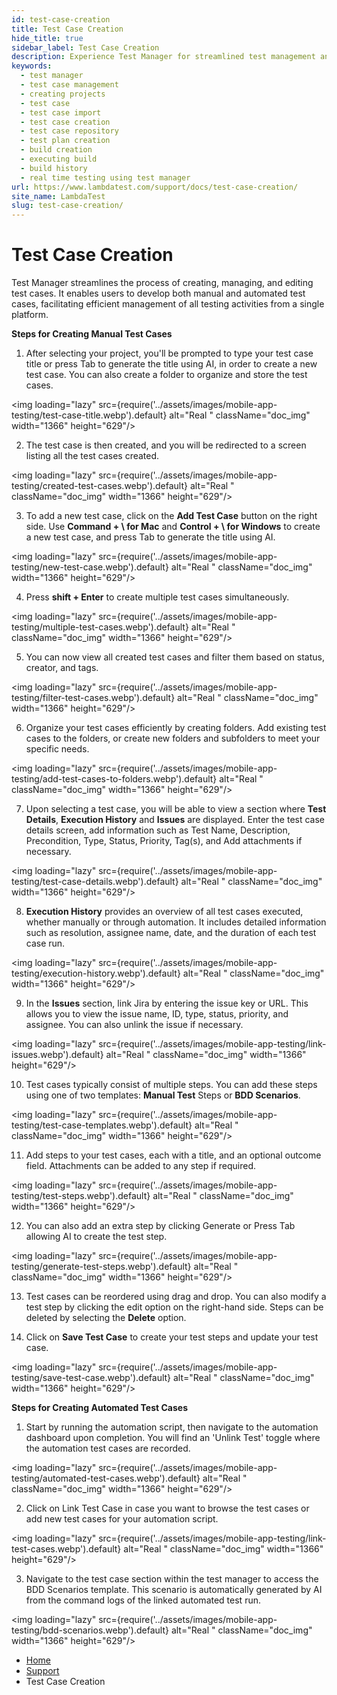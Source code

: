 ```yaml
---
id: test-case-creation
title: Test Case Creation
hide_title: true
sidebar_label: Test Case Creation
description: Experience Test Manager for streamlined test management and real-time testing. Elevate your testing efficiency with various features and insights.
keywords:
  - test manager
  - test case management 
  - creating projects
  - test case
  - test case import
  - test case creation
  - test case repository
  - test plan creation
  - build creation
  - executing build
  - build history
  - real time testing using test manager
url: https://www.lambdatest.com/support/docs/test-case-creation/
site_name: LambdaTest
slug: test-case-creation/
---
```


<script type="application/ld+json"
      dangerouslySetInnerHTML={{ __html: JSON.stringify({
       "@context": "https://schema.org",
        "@type": "BreadcrumbList",
        "itemListElement": [{
          "@type": "ListItem",
          "position": 1,
          "name": "LambdaTest",
          "item": "https://www.lambdatest.com"
        },{
          "@type": "ListItem",
          "position": 2,
          "name": "Support",
          "item": "https://www.lambdatest.com/support/docs/"
        },{
          "@type": "ListItem",
          "position": 3,
          "name": "Test Case Creation",
          "item": "https://www.lambdatest.com/support/docs/test-case-creation/"
        }]
      })
    }}
></script>

# Test Case Creation

Test Manager streamlines the process of creating, managing, and editing test cases. It enables users to develop both manual and automated test cases, facilitating efficient management of all testing activities from a single platform.

**Steps for Creating Manual Test Cases**

1. After selecting your project, you'll be prompted to type your test case title or press Tab to generate the title using AI, in order to create a new test case. You can also create a folder to organize and store the test cases.

<img loading="lazy" src={require('../assets/images/mobile-app-testing/test-case-title.webp').default} alt="Real "  className="doc_img" width="1366" height="629"/>

2. The test case is then created, and you will be redirected to a screen listing all the  test cases created. 

<img loading="lazy" src={require('../assets/images/mobile-app-testing/created-test-cases.webp').default} alt="Real "  className="doc_img" width="1366" height="629"/>

3. To add a new test case, click on the **Add Test Case** button on the right side. Use **Command + \ for Mac** and **Control + \ for Windows** to create a new test case, and press Tab to generate the title using AI.

<img loading="lazy" src={require('../assets/images/mobile-app-testing/new-test-case.webp').default} alt="Real "  className="doc_img" width="1366" height="629"/>

4. Press **shift + Enter** to create multiple test cases simultaneously. 

<img loading="lazy" src={require('../assets/images/mobile-app-testing/multiple-test-cases.webp').default} alt="Real "  className="doc_img" width="1366" height="629"/>

5. You can now view all created test cases and filter them based on status, creator, and tags.

<img loading="lazy" src={require('../assets/images/mobile-app-testing/filter-test-cases.webp').default} alt="Real "  className="doc_img" width="1366" height="629"/>

6. Organize your test cases efficiently by creating folders. Add existing test cases to the folders, or create new folders and subfolders to meet your specific needs. 

<img loading="lazy" src={require('../assets/images/mobile-app-testing/add-test-cases-to-folders.webp').default} alt="Real "  className="doc_img" width="1366" height="629"/>

7. Upon selecting a test case, you will be able to view a section where **Test Details**, **Execution History** and **Issues** are displayed. Enter the test case details screen, add information such as Test Name, Description, Precondition, Type, Status, Priority, Tag(s), and Add attachments if necessary. 

<img loading="lazy" src={require('../assets/images/mobile-app-testing/test-case-details.webp').default} alt="Real "  className="doc_img" width="1366" height="629"/>

8. **Execution History** provides an overview of all test cases executed, whether manually or through automation. It includes detailed information such as resolution, assignee name, date, and the duration of each test case run.

<img loading="lazy" src={require('../assets/images/mobile-app-testing/execution-history.webp').default} alt="Real "  className="doc_img" width="1366" height="629"/>

9. In the **Issues** section, link Jira by entering the issue key or URL. This allows you to view the issue name, ID, type, status, priority, and assignee. You can also unlink the issue if necessary. 

<img loading="lazy" src={require('../assets/images/mobile-app-testing/link-issues.webp').default} alt="Real "  className="doc_img" width="1366" height="629"/>

10. Test cases typically consist of multiple steps. You can add these steps using one of two templates: **Manual Test** Steps or **BDD Scenarios**.

<img loading="lazy" src={require('../assets/images/mobile-app-testing/test-case-templates.webp').default} alt="Real "  className="doc_img" width="1366" height="629"/>

11. Add steps to your test cases, each with a title, and an optional outcome field. Attachments can be added to any step if required.

<img loading="lazy" src={require('../assets/images/mobile-app-testing/test-steps.webp').default} alt="Real "  className="doc_img" width="1366" height="629"/>

12. You can also add an extra step by clicking Generate or Press Tab allowing AI to create the test step.

<img loading="lazy" src={require('../assets/images/mobile-app-testing/generate-test-steps.webp').default} alt="Real "  className="doc_img" width="1366" height="629"/>

13. Test cases can be reordered using drag and drop. You can also modify a test step by clicking the edit option on the right-hand side. Steps can be deleted by selecting the **Delete** option.

14. Click on **Save Test Case** to create your test steps and update your test case. 

<img loading="lazy" src={require('../assets/images/mobile-app-testing/save-test-case.webp').default} alt="Real "  className="doc_img" width="1366" height="629"/>

**Steps for Creating Automated Test Cases**

1. Start by running the automation script, then navigate to the automation dashboard upon completion. You will find an 'Unlink Test' toggle where the automation test cases are recorded. 

<img loading="lazy" src={require('../assets/images/mobile-app-testing/automated-test-cases.webp').default} alt="Real "  className="doc_img" width="1366" height="629"/>

2. Click on Link Test Case in case you want to browse the test cases or add new test cases for your automation script. 

<img loading="lazy" src={require('../assets/images/mobile-app-testing/link-test-cases.webp').default} alt="Real "  className="doc_img" width="1366" height="629"/>

3. Navigate to the test case section within the test manager to access the BDD Scenarios template. This scenario is automatically generated by AI from the command logs of the linked automated test run.

<img loading="lazy" src={require('../assets/images/mobile-app-testing/bdd-scenarios.webp').default} alt="Real "  className="doc_img" width="1366" height="629"/>



<nav aria-label="breadcrumbs">
  <ul className="breadcrumbs">
    <li className="breadcrumbs__item">
      <a className="breadcrumbs__link" href="https://www.lambdatest.com">
        Home
      </a>
    </li>
    <li className="breadcrumbs__item">
      <a className="breadcrumbs__link" target="_self" href="https://www.lambdatest.com/support/docs/">
        Support
      </a>
    </li>
    <li className="breadcrumbs__item breadcrumbs__item--active">
      <span className="breadcrumbs__link">
       Test Case Creation
      </span>
    </li>
  </ul>
</nav>
